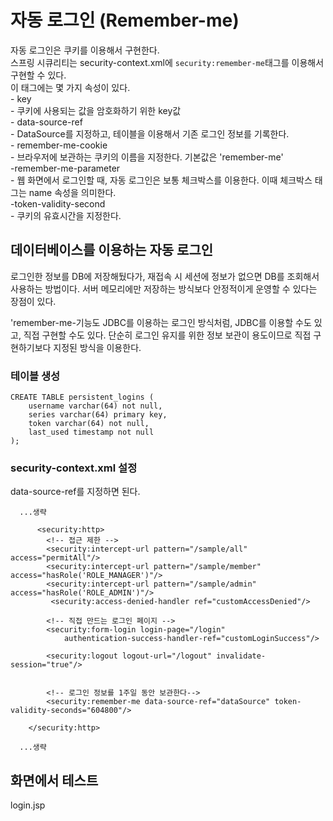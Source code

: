 # 자동 로그인 (Remember-me)

자동 로그인은 쿠키를 이용해서 구현한다.  
스프링 시큐리티는 security-context.xml에 `security:remember-me`태그를 이용해서 구현할 수 있다.  
이 태그에는 몇 가지 속성이 있다.  
\- key  
\- 쿠키에 사용되는 값을 암호화하기 위한 key값  
\- data-source-ref  
\- DataSource를 지정하고, 테이블을 이용해서 기존 로그인 정보를 기록한다.  
\- remember-me-cookie  
\- 브라우저에 보관하는 쿠키의 이름을 지정한다. 기본값은 'remember-me'  
\-remember-me-parameter  
\- 웹 화면에서 로그인할 때, 자동 로그인은 보통 체크박스를 이용한다. 이때 체크박스 태그는 name 속성을 의미한다.  
\-token-validity-second  
\- 쿠키의 유효시간을 지정한다.

## 데이터베이스를 이용하는 자동 로그인

로그인한 정보를 DB에 저장해뒀다가, 재접속 시 세션에 정보가 없으면 DB를 조회해서 사용하는 방법이다. 서버 메모리에만 저장하는 방식보다 안정적이게 운영할 수 있다는 장점이 있다.

'remember-me-기능도 JDBC를 이용하는 로그인 방식처럼, JDBC를 이용할 수도 있고, 직접 구현할 수도 있다. 단순히 로그인 유지를 위한 정보 보관이 용도이므로 직접 구현하기보다 지정된 방식을 이용한다.

### 테이블 생성

```
CREATE TABLE persistent_logins (
    username varchar(64) not null,
    series varchar(64) primary key,
    token varchar(64) not null,
    last_used timestamp not null
);
```

### security-context.xml 설정

data-source-ref를 지정하면 된다.

```
  ...생략

      <security:http>
        <!-- 접근 제한 -->
        <security:intercept-url pattern="/sample/all" access="permitAll"/>
        <security:intercept-url pattern="/sample/member" access="hasRole('ROLE_MANAGER')"/>
        <security:intercept-url pattern="/sample/admin" access="hasRole('ROLE_ADMIN')"/>
         <security:access-denied-handler ref="customAccessDenied"/>

        <!-- 직접 만드는 로그인 페이지 -->
        <security:form-login login-page="/login"
            authentication-success-handler-ref="customLoginSuccess"/>

        <security:logout logout-url="/logout" invalidate-session="true"/>


        <!-- 로그인 정보를 1주일 동안 보관한다-->
        <security:remember-me data-source-ref="dataSource" token-validity-seconds="604800"/>

    </security:http>

  ...생략

```

## 화면에서 테스트

login.jsp